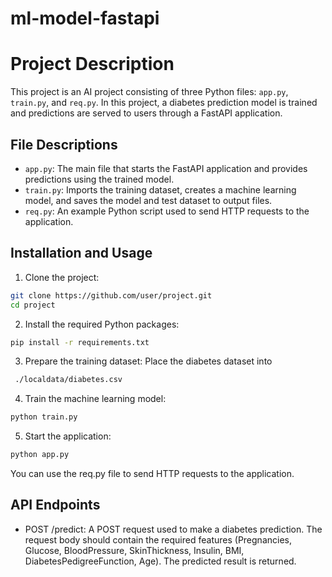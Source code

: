 # ml-model-fastapi
# Project Description

This project is an AI project consisting of three Python files: `app.py`, `train.py`, and `req.py`. In this project, a diabetes prediction model is trained and predictions are served to users through a FastAPI application.

## File Descriptions

- `app.py`: The main file that starts the FastAPI application and provides predictions using the trained model.
- `train.py`: Imports the training dataset, creates a machine learning model, and saves the model and test dataset to output files.
- `req.py`: An example Python script used to send HTTP requests to the application.

## Installation and Usage

1. Clone the project:

```bash
git clone https://github.com/user/project.git
cd project
```
2. Install the required Python packages:
```bash
pip install -r requirements.txt
```
3. Prepare the training dataset: Place the diabetes dataset into
```bash
 ./localdata/diabetes.csv
```
4. Train the machine learning model:
```bash
python train.py
```
5. Start the application:
```bash
python app.py
```
You can use the req.py file to send HTTP requests to the application.

## API Endpoints
- POST /predict: A POST request used to make a diabetes prediction. The request body should contain the required features (Pregnancies, Glucose, BloodPressure, SkinThickness, Insulin, BMI, DiabetesPedigreeFunction, Age). The predicted result is returned.